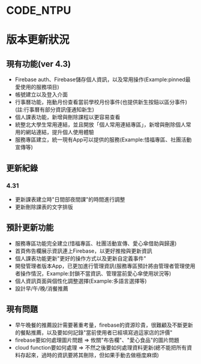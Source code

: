 # CODE_NTPU

# 版本更新狀況
## 現有功能(ver 4.3)
- Firebase auth、Firebase儲存個人資訊，以及常用操作(Example:pinned最愛使用的服務項目)
- 帳號建立以及登入介面
- 行事曆功能，拖動月份查看當前學校月份事件(也提供新生按鈕以區分事件)(註:行事曆有部分資訊僅通知新生)
- 個人課表功能，新增與刪除課程以更容易查看
- 統整北大學生常用連結，並且開放「個人常用連結專區」，新增與刪除個人常用的網站連結，提升個人使用體驗
- 服務專區建立，統一現有App可以提供的服務(Example:惜福專區、社團活動宣傳等)

## 更新紀錄

### 4.31
- 更新課表建立時"日間部夜間課"的時間進行調整
- 更新刪除課表的文字排版


## 預計更新功能
- 服務專區功能完全建立(惜福專區、社團活動宣傳、愛心傘借助與歸還)
- 首頁佈告欄展示資訊連上Firebase，以更好推撥與更新資訊
- 個人課表功能更新"更好的操作方式以及更新自定義事件"
- 開發管理者版本App，已更加進行管理資訊(服務專區預計將由管理者管理使用者操作情況，Example:封鎖不當資訊、管理當前愛心傘使用狀況等)
- 個人資訊頁面與個性化調整選擇(Example:多語言選擇等)
- 設計早/午/晚/消餐推薦

## 現有問題
- 早午晚餐的推薦設計需要著重考量，firebase的資源珍貴，很難顧及不斷更新的餐點推薦，以及要如何記錄"當前使用者已經填寫過這家店的評價"
- firebase要如何處理圖片問題 => 攸關"布告欄"、"愛心食品"的圖片問題
- cloud function要如何處理 => 不然之後要如何處理資料更新(總不能把所有資料存起來，過時的資訊要將其刪除，但如果手動去做極度麻煩)

